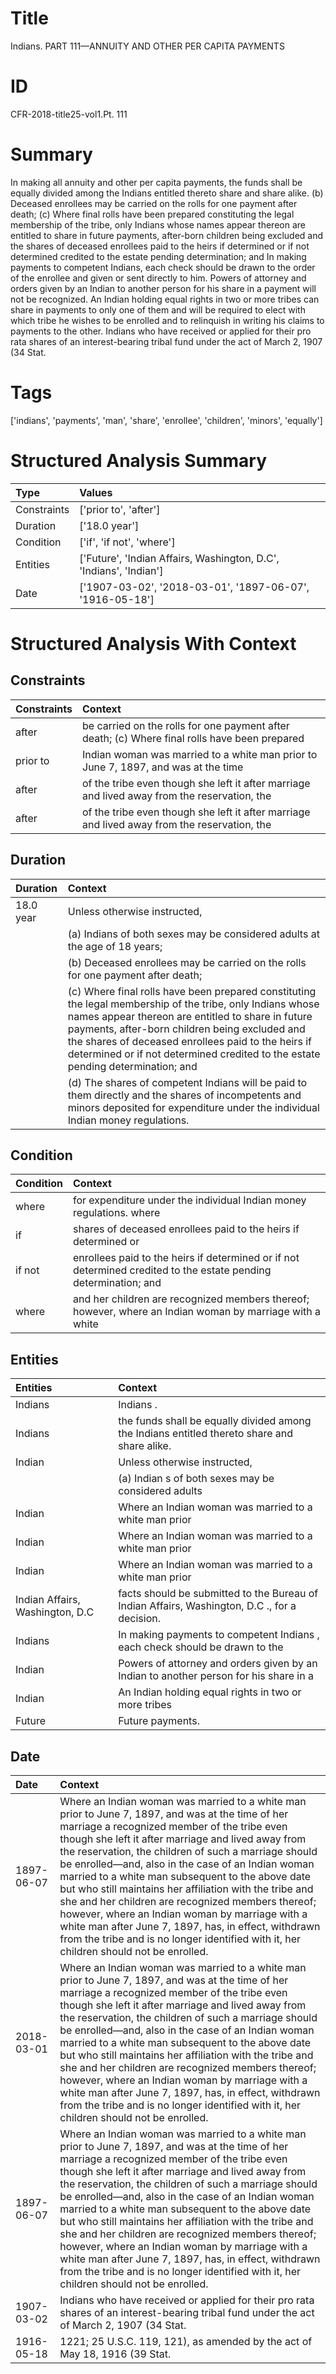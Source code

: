 # Title

 Indians. PART 111—ANNUITY AND OTHER PER CAPITA PAYMENTS


# ID

 CFR-2018-title25-vol1.Pt. 111


# Summary

In making all annuity and other per capita payments, the funds shall be equally divided among the Indians entitled thereto share and share alike.
(b) Deceased enrollees may be carried on the rolls for one payment after death;
(c) Where final rolls have been prepared constituting the legal membership of the tribe, only Indians whose names appear thereon are entitled to share in future payments, after-born children being excluded and the shares of deceased enrollees paid to the heirs if determined or if not determined credited to the estate pending determination; and
In making payments to competent Indians, each check should be drawn to the order of the enrollee and given or sent directly to him.
Powers of attorney and orders given by an Indian to another person for his share in a payment will not be recognized.
An Indian holding equal rights in two or more tribes can share in payments to only one of them and will be required to elect with which tribe he wishes to be enrolled and to relinquish in writing his claims to payments to the other.
Indians who have received or applied for their pro rata shares of an interest-bearing tribal fund under the act of March 2, 1907 (34 Stat.


# Tags

['indians', 'payments', 'man', 'share', 'enrollee', 'children', 'minors', 'equally']


# Structured Analysis Summary

| Type        | Values                                                             |
|:------------|:-------------------------------------------------------------------|
| Constraints | ['prior to', 'after']                                              |
| Duration    | ['18.0 year']                                                      |
| Condition   | ['if', 'if not', 'where']                                          |
| Entities    | ['Future', 'Indian Affairs, Washington, D.C', 'Indians', 'Indian'] |
| Date        | ['1907-03-02', '2018-03-01', '1897-06-07', '1916-05-18']           |


# Structured Analysis With Context

 


## Constraints

| Constraints   | Context                                                                                       |
|:--------------|:----------------------------------------------------------------------------------------------|
| after         | be carried on the rolls for one payment after death; (c) Where final rolls have been prepared |
| prior to      | Indian woman was married to a white man prior to June 7, 1897, and was at the time            |
| after         | of the tribe even though she left it after marriage and lived away from the reservation, the  |
| after         | of the tribe even though she left it after marriage and lived away from the reservation, the  |


## Duration

| Duration   | Context                                                                                                                                                                                                                                                                                                                                                               |
|:-----------|:----------------------------------------------------------------------------------------------------------------------------------------------------------------------------------------------------------------------------------------------------------------------------------------------------------------------------------------------------------------------|
| 18.0 year  | Unless otherwise instructed,                                                                                                                                                                                                                                                                                                                                          |
|            |             (a) Indians of both sexes may be considered adults at the age of 18 years;                                                                                                                                                                                                                                                                                |
|            |             (b) Deceased enrollees may be carried on the rolls for one payment after death;                                                                                                                                                                                                                                                                           |
|            |             (c) Where final rolls have been prepared constituting the legal membership of the tribe, only Indians whose names appear thereon are entitled to share in future payments, after-born children being excluded and the shares of deceased enrollees paid to the heirs if determined or if not determined credited to the estate pending determination; and |
|            |             (d) The shares of competent Indians will be paid to them directly and the shares of incompetents and minors deposited for expenditure under the individual Indian money regulations.                                                                                                                                                                      |


## Condition

| Condition   | Context                                                                                                          |
|:------------|:-----------------------------------------------------------------------------------------------------------------|
| where       | for expenditure under the individual Indian money regulations. where                                             |
| if          | shares of deceased enrollees paid to the heirs if  determined or                                                 |
| if not      | enrollees paid to the heirs if determined or if not determined credited to the estate pending determination; and |
| where       | and her children are recognized members thereof; however, where an Indian woman by marriage with a white         |


## Entities

| Entities                        | Context                                                                                       |
|:--------------------------------|:----------------------------------------------------------------------------------------------|
| Indians                         | Indians .                                                                                     |
| Indians                         | the funds shall be equally divided among the Indians  entitled thereto share and share alike. |
| Indian                          | Unless otherwise instructed,                                                                  |
|                                 |             (a)  Indian s of both sexes may be considered adults                              |
| Indian                          | Where an  Indian woman was married to a white man prior                                       |
| Indian                          | Where an  Indian woman was married to a white man prior                                       |
| Indian                          | Where an  Indian woman was married to a white man prior                                       |
| Indian Affairs, Washington, D.C | facts should be submitted to the Bureau of Indian Affairs, Washington, D.C ., for a decision. |
| Indians                         | In making payments to competent  Indians , each check should be drawn to the                  |
| Indian                          | Powers of attorney and orders given by an  Indian to another person for his share in a        |
| Indian                          | An  Indian holding equal rights in two or more tribes                                         |
| Future                          | Future  payments.                                                                             |


## Date

| Date       | Context                                                                                                                                                                                                                                                                                                                                                                                                                                                                                                                                                                                                                                                                                           |
|:-----------|:--------------------------------------------------------------------------------------------------------------------------------------------------------------------------------------------------------------------------------------------------------------------------------------------------------------------------------------------------------------------------------------------------------------------------------------------------------------------------------------------------------------------------------------------------------------------------------------------------------------------------------------------------------------------------------------------------|
| 1897-06-07 | Where an Indian woman was married to a white man prior to June 7, 1897, and was at the time of her marriage a recognized member of the tribe even though she left it after marriage and lived away from the reservation, the children of such a marriage should be enrolled&#8212;and, also in the case of an Indian woman married to a white man subsequent to the above date but who still maintains her affiliation with the tribe and she and her children are recognized members thereof; however, where an Indian woman by marriage with a white man after June 7, 1897, has, in effect, withdrawn from the tribe and is no longer identified with it, her children should not be enrolled. |
| 2018-03-01 | Where an Indian woman was married to a white man prior to June 7, 1897, and was at the time of her marriage a recognized member of the tribe even though she left it after marriage and lived away from the reservation, the children of such a marriage should be enrolled&#8212;and, also in the case of an Indian woman married to a white man subsequent to the above date but who still maintains her affiliation with the tribe and she and her children are recognized members thereof; however, where an Indian woman by marriage with a white man after June 7, 1897, has, in effect, withdrawn from the tribe and is no longer identified with it, her children should not be enrolled. |
| 1897-06-07 | Where an Indian woman was married to a white man prior to June 7, 1897, and was at the time of her marriage a recognized member of the tribe even though she left it after marriage and lived away from the reservation, the children of such a marriage should be enrolled&#8212;and, also in the case of an Indian woman married to a white man subsequent to the above date but who still maintains her affiliation with the tribe and she and her children are recognized members thereof; however, where an Indian woman by marriage with a white man after June 7, 1897, has, in effect, withdrawn from the tribe and is no longer identified with it, her children should not be enrolled. |
| 1907-03-02 | Indians who have received or applied for their pro rata shares of an interest-bearing tribal fund under the act of March 2, 1907 (34 Stat.                                                                                                                                                                                                                                                                                                                                                                                                                                                                                                                                                        |
| 1916-05-18 | 1221; 25 U.S.C. 119, 121), as amended by the act of May 18, 1916 (39 Stat.                                                                                                                                                                                                                                                                                                                                                                                                                                                                                                                                                                                                                        |


